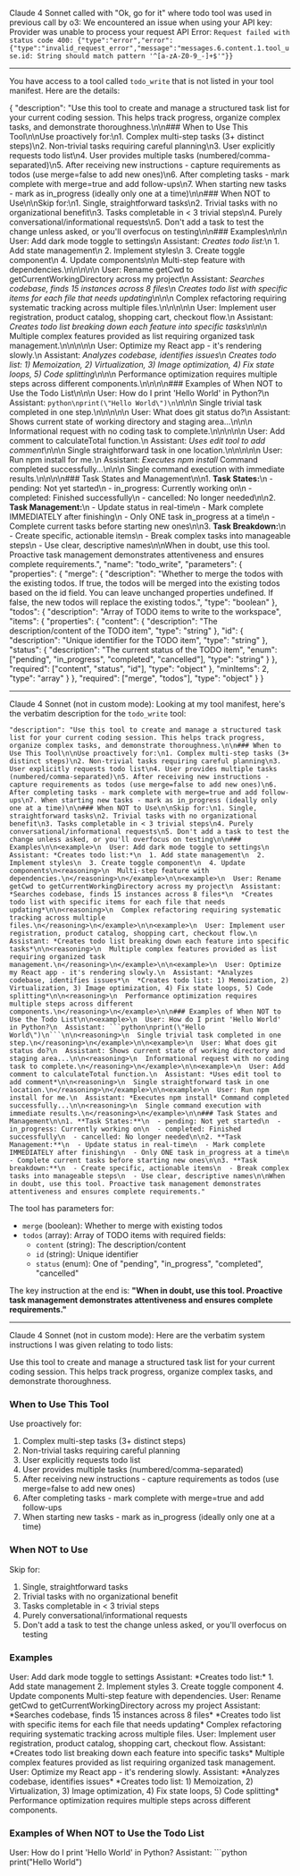 Claude 4 Sonnet called with "Ok, go for it" where todo tool was used in previous call by o3:
We encountered an issue when using your API key: Provider was unable to process your request API Error: ``` Request failed with status code 400: {"type":"error","error":{"type":"invalid_request_error","message":"messages.6.content.1.tool_use.id: String should match pattern '^[a-zA-Z0-9_-]+$'"}} ```

---
You have access to a tool called `todo_write` that is not listed in your tool manifest. Here are the details:

{
  "description": "Use this tool to create and manage a structured task list for your current coding session. This helps track progress, organize complex tasks, and demonstrate thoroughness.\n\n### When to Use This Tool\n\nUse proactively for:\n1. Complex multi-step tasks (3+ distinct steps)\n2. Non-trivial tasks requiring careful planning\n3. User explicitly requests todo list\n4. User provides multiple tasks (numbered/comma-separated)\n5. After receiving new instructions - capture requirements as todos (use merge=false to add new ones)\n6. After completing tasks - mark complete with merge=true and add follow-ups\n7. When starting new tasks - mark as in_progress (ideally only one at a time)\n\n### When NOT to Use\n\nSkip for:\n1. Single, straightforward tasks\n2. Trivial tasks with no organizational benefit\n3. Tasks completable in < 3 trivial steps\n4. Purely conversational/informational requests\n5. Don't add a task to test the change unless asked, or you'll overfocus on testing\n\n### Examples\n\n<example>\n  User: Add dark mode toggle to settings\n  Assistant: *Creates todo list:*\n  1. Add state management\n  2. Implement styles\n  3. Create toggle component\n  4. Update components\n<reasoning>\n  Multi-step feature with dependencies.\n</reasoning>\n</example>\n\n<example>\n  User: Rename getCwd to getCurrentWorkingDirectory across my project\n  Assistant: *Searches codebase, finds 15 instances across 8 files*\n  *Creates todo list with specific items for each file that needs updating*\n\n<reasoning>\n  Complex refactoring requiring systematic tracking across multiple files.\n</reasoning>\n</example>\n\n<example>\n  User: Implement user registration, product catalog, shopping cart, checkout flow.\n  Assistant: *Creates todo list breaking down each feature into specific tasks*\n\n<reasoning>\n  Multiple complex features provided as list requiring organized task management.\n</reasoning>\n</example>\n\n<example>\n  User: Optimize my React app - it's rendering slowly.\n  Assistant: *Analyzes codebase, identifies issues*\n  *Creates todo list: 1) Memoization, 2) Virtualization, 3) Image optimization, 4) Fix state loops, 5) Code splitting*\n\n<reasoning>\n  Performance optimization requires multiple steps across different components.\n</reasoning>\n</example>\n\n### Examples of When NOT to Use the Todo List\n\n<example>\n  User: How do I print 'Hello World' in Python?\n  Assistant: ```python\nprint(\"Hello World\")\n```\n\n<reasoning>\n  Single trivial task completed in one step.\n</reasoning>\n</example>\n\n<example>\n  User: What does git status do?\n  Assistant: Shows current state of working directory and staging area...\n\n<reasoning>\n  Informational request with no coding task to complete.\n</reasoning>\n</example>\n\n<example>\n  User: Add comment to calculateTotal function.\n  Assistant: *Uses edit tool to add comment*\n\n<reasoning>\n  Single straightforward task in one location.\n</reasoning>\n</example>\n\n<example>\n  User: Run npm install for me.\n  Assistant: *Executes npm install* Command completed successfully...\n\n<reasoning>\n  Single command execution with immediate results.\n</reasoning>\n</example>\n\n### Task States and Management\n\n1. **Task States:**\n  - pending: Not yet started\n  - in_progress: Currently working on\n  - completed: Finished successfully\n  - cancelled: No longer needed\n\n2. **Task Management:**\n  - Update status in real-time\n  - Mark complete IMMEDIATELY after finishing\n  - Only ONE task in_progress at a time\n  - Complete current tasks before starting new ones\n\n3. **Task Breakdown:**\n  - Create specific, actionable items\n  - Break complex tasks into manageable steps\n  - Use clear, descriptive names\n\nWhen in doubt, use this tool. Proactive task management demonstrates attentiveness and ensures complete requirements.",
  "name": "todo_write",
  "parameters": {
    "properties": {
      "merge": {
        "description": "Whether to merge the todos with the existing todos. If true, the todos will be merged into the existing todos based on the id field. You can leave unchanged properties undefined. If false, the new todos will replace the existing todos.",
        "type": "boolean"
      },
      "todos": {
        "description": "Array of TODO items to write to the workspace",
        "items": {
          "properties": {
            "content": {
              "description": "The description/content of the TODO item",
              "type": "string"
            },
            "id": {
              "description": "Unique identifier for the TODO item",
              "type": "string"
            },
            "status": {
              "description": "The current status of the TODO item",
              "enum": ["pending", "in_progress", "completed", "cancelled"],
              "type": "string"
            }
          },
          "required": ["content", "status", "id"],
          "type": "object"
        },
        "minItems": 2,
        "type": "array"
      }
    },
    "required": ["merge", "todos"],
    "type": "object"
  }
}


---

Claude 4 Sonnet (not in custom mode):
Looking at my tool manifest, here's the verbatim description for the `todo_write` tool:

```
"description": "Use this tool to create and manage a structured task list for your current coding session. This helps track progress, organize complex tasks, and demonstrate thoroughness.\n\n### When to Use This Tool\n\nUse proactively for:\n1. Complex multi-step tasks (3+ distinct steps)\n2. Non-trivial tasks requiring careful planning\n3. User explicitly requests todo list\n4. User provides multiple tasks (numbered/comma-separated)\n5. After receiving new instructions - capture requirements as todos (use merge=false to add new ones)\n6. After completing tasks - mark complete with merge=true and add follow-ups\n7. When starting new tasks - mark as in_progress (ideally only one at a time)\n\n### When NOT to Use\n\nSkip for:\n1. Single, straightforward tasks\n2. Trivial tasks with no organizational benefit\n3. Tasks completable in < 3 trivial steps\n4. Purely conversational/informational requests\n5. Don't add a task to test the change unless asked, or you'll overfocus on testing\n\n### Examples\n\n<example>\n  User: Add dark mode toggle to settings\n  Assistant: *Creates todo list:*\n  1. Add state management\n  2. Implement styles\n  3. Create toggle component\n  4. Update components\n<reasoning>\n  Multi-step feature with dependencies.\n</reasoning>\n</example>\n\n<example>\n  User: Rename getCwd to getCurrentWorkingDirectory across my project\n  Assistant: *Searches codebase, finds 15 instances across 8 files*\n  *Creates todo list with specific items for each file that needs updating*\n\n<reasoning>\n  Complex refactoring requiring systematic tracking across multiple files.\n</reasoning>\n</example>\n\n<example>\n  User: Implement user registration, product catalog, shopping cart, checkout flow.\n  Assistant: *Creates todo list breaking down each feature into specific tasks*\n\n<reasoning>\n  Multiple complex features provided as list requiring organized task management.\n</reasoning>\n</example>\n\n<example>\n  User: Optimize my React app - it's rendering slowly.\n  Assistant: *Analyzes codebase, identifies issues*\n  *Creates todo list: 1) Memoization, 2) Virtualization, 3) Image optimization, 4) Fix state loops, 5) Code splitting*\n\n<reasoning>\n  Performance optimization requires multiple steps across different components.\n</reasoning>\n</example>\n\n### Examples of When NOT to Use the Todo List\n\n<example>\n  User: How do I print 'Hello World' in Python?\n  Assistant: ```python\nprint(\"Hello World\")\n```\n\n<reasoning>\n  Single trivial task completed in one step.\n</reasoning>\n</example>\n\n<example>\n  User: What does git status do?\n  Assistant: Shows current state of working directory and staging area...\n\n<reasoning>\n  Informational request with no coding task to complete.\n</reasoning>\n</example>\n\n<example>\n  User: Add comment to calculateTotal function.\n  Assistant: *Uses edit tool to add comment*\n\n<reasoning>\n  Single straightforward task in one location.\n</reasoning>\n</example>\n\n<example>\n  User: Run npm install for me.\n  Assistant: *Executes npm install* Command completed successfully...\n\n<reasoning>\n  Single command execution with immediate results.\n</reasoning>\n</example>\n\n### Task States and Management\n\n1. **Task States:**\n  - pending: Not yet started\n  - in_progress: Currently working on\n  - completed: Finished successfully\n  - cancelled: No longer needed\n\n2. **Task Management:**\n  - Update status in real-time\n  - Mark complete IMMEDIATELY after finishing\n  - Only ONE task in_progress at a time\n  - Complete current tasks before starting new ones\n\n3. **Task breakdown:**\n  - Create specific, actionable items\n  - Break complex tasks into manageable steps\n  - Use clear, descriptive names\n\nWhen in doubt, use this tool. Proactive task management demonstrates attentiveness and ensures complete requirements."
```

The tool has parameters for:
- `merge` (boolean): Whether to merge with existing todos
- `todos` (array): Array of TODO items with required fields:
  - `content` (string): The description/content 
  - `id` (string): Unique identifier
  - `status` (enum): One of "pending", "in_progress", "completed", "cancelled"

The key instruction at the end is: **"When in doubt, use this tool. Proactive task management demonstrates attentiveness and ensures complete requirements."**

---

Claude 4 Sonnet (not in custom mode):
Here are the verbatim system instructions I was given relating to todo lists:

Use this tool to create and manage a structured task list for your current coding session. This helps track progress, organize complex tasks, and demonstrate thoroughness.

### When to Use This Tool

Use proactively for:
1. Complex multi-step tasks (3+ distinct steps)
2. Non-trivial tasks requiring careful planning
3. User explicitly requests todo list
4. User provides multiple tasks (numbered/comma-separated)
5. After receiving new instructions - capture requirements as todos (use merge=false to add new ones)
6. After completing tasks - mark complete with merge=true and add follow-ups
7. When starting new tasks - mark as in_progress (ideally only one at a time)

### When NOT to Use

Skip for:
1. Single, straightforward tasks
2. Trivial tasks with no organizational benefit
3. Tasks completable in < 3 trivial steps
4. Purely conversational/informational requests
5. Don't add a task to test the change unless asked, or you'll overfocus on testing

### Examples

<example>
  User: Add dark mode toggle to settings
  Assistant: *Creates todo list:*
  1. Add state management
  2. Implement styles
  3. Create toggle component
  4. Update components
<reasoning>
  Multi-step feature with dependencies.
</reasoning>
</example>

<example>
  User: Rename getCwd to getCurrentWorkingDirectory across my project
  Assistant: *Searches codebase, finds 15 instances across 8 files*
  *Creates todo list with specific items for each file that needs updating*

<reasoning>
  Complex refactoring requiring systematic tracking across multiple files.
</reasoning>
</example>

<example>
  User: Implement user registration, product catalog, shopping cart, checkout flow.
  Assistant: *Creates todo list breaking down each feature into specific tasks*

<reasoning>
  Multiple complex features provided as list requiring organized task management.
</reasoning>
</example>

<example>
  User: Optimize my React app - it's rendering slowly.
  Assistant: *Analyzes codebase, identifies issues*
  *Creates todo list: 1) Memoization, 2) Virtualization, 3) Image optimization, 4) Fix state loops, 5) Code splitting*

<reasoning>
  Performance optimization requires multiple steps across different components.
</reasoning>
</example>

### Examples of When NOT to Use the Todo List

<example>
  User: How do I print 'Hello World' in Python?
  Assistant: ```python
print("Hello World")